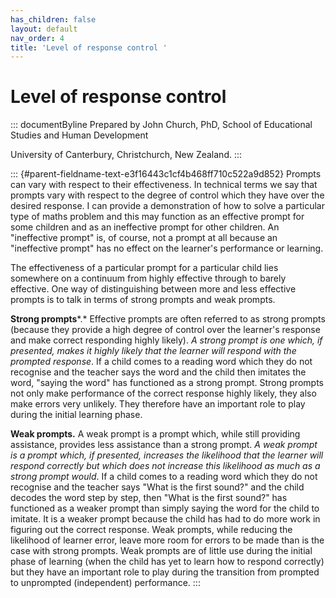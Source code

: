 ```yaml
---
has_children: false
layout: default
nav_order: 4
title: 'Level of response control '
---
```

# Level of response control 


::: documentByline
Prepared by John Church, PhD, School of Educational Studies and Human
Development

University of Canterbury, Christchurch, New Zealand.
:::

::: {#parent-fieldname-text-e3f16443c1cf4b468ff710c522a9d852}
Prompts can vary with respect to their effectiveness. In technical terms
we say that prompts vary with respect to the degree of control which
they have over the desired response. I can provide a demonstration of
how to solve a particular type of maths problem and this may function as
an effective prompt for some children and as an ineffective prompt for
other children. An "ineffective prompt" is, of course, not a prompt at
all because an "ineffective prompt" has no effect on the learner's
performance or learning.

The effectiveness of a particular prompt for a particular child lies
somewhere on a continuum from highly effective through to barely
effective. One way of distinguishing between more and less effective
prompts is to talk in terms of strong prompts and weak prompts.

**Strong prompts***.* Effective prompts are often referred to as strong
prompts (because they provide a high degree of control over the
learner's response and make correct responding highly likely). *A strong
prompt is one which, if presented, makes it highly likely that the
learner will respond with the prompted response*. If a child comes to a
reading word which they do not recognise and the teacher says the word
and the child then imitates the word, "saying the word" has functioned
as a strong prompt. Strong prompts not only make performance of the
correct response highly likely, they also make errors very unlikely.
They therefore have an important role to play during the initial
learning phase.

**Weak prompts.** A weak prompt is a prompt which, while still providing
assistance, provides less assistance than a strong prompt. *A weak
prompt is a prompt which, if presented, increases the likelihood that
the learner will respond correctly but which does not increase this
likelihood as much as a strong prompt would*. If a child comes to a
reading word which they do not recognise and the teacher says "What is
the first sound?" and the child decodes the word step by step, then
"What is the first sound?" has functioned as a weaker prompt than simply
saying the word for the child to imitate. It is a weaker prompt because
the child has had to do more work in figuring out the correct response.
Weak prompts, while reducing the likelihood of learner error, leave more
room for errors to be made than is the case with strong prompts. Weak
prompts are of little use during the initial phase of learning (when the
child has yet to learn how to respond correctly) but they have an
important role to play during the transition from prompted to unprompted
(independent) performance.
:::
